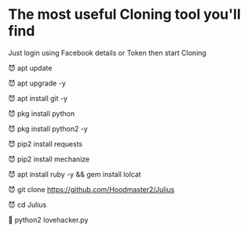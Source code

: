 # The most useful Cloning tool you'll find
Just login using Facebook details or Token then start Cloning

😈 apt update

😈 apt upgrade -y

😈 apt install git -y

😈 pkg install python

😈 pkg install python2 -y

😈 pip2 install requests

😈 pip2 install mechanize

😈 apt install ruby -y && gem install lolcat

😈 git clone https://github.com/Hoodmaster2/Julius

😈 cd Julius

👾 python2 lovehacker.py
